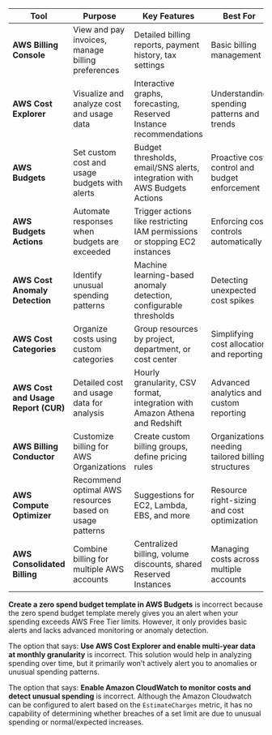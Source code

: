 | Tool                                | Purpose                                                 | Key Features                                                                | Best For                                          |
| ----------------------------------- | ------------------------------------------------------- | --------------------------------------------------------------------------- | ------------------------------------------------- |
| **AWS Billing Console**             | View and pay invoices, manage billing preferences       | Detailed billing reports, payment history, tax settings                     | Basic billing management                          |
| **AWS Cost Explorer**               | Visualize and analyze cost and usage data               | Interactive graphs, forecasting, Reserved Instance recommendations          | Understanding spending patterns and trends        |
| **AWS Budgets**                     | Set custom cost and usage budgets with alerts           | Budget thresholds, email/SNS alerts, integration with AWS Budgets Actions   | Proactive cost control and budget enforcement     |
| **AWS Budgets Actions**             | Automate responses when budgets are exceeded            | Trigger actions like restricting IAM permissions or stopping EC2 instances  | Enforcing cost controls automatically             |
| **AWS Cost Anomaly Detection**      | Identify unusual spending patterns                      | Machine learning-based anomaly detection, configurable thresholds           | Detecting unexpected cost spikes                  |
| **AWS Cost Categories**             | Organize costs using custom categories                  | Group resources by project, department, or cost center                      | Simplifying cost allocation and reporting         |
| **AWS Cost and Usage Report (CUR)** | Detailed cost and usage data for analysis               | Hourly granularity, CSV format, integration with Amazon Athena and Redshift | Advanced analytics and custom reporting           |
| **AWS Billing Conductor**           | Customize billing for AWS Organizations                 | Create custom billing groups, define pricing rules                          | Organizations needing tailored billing structures |
| **AWS Compute Optimizer**           | Recommend optimal AWS resources based on usage patterns | Suggestions for EC2, Lambda, EBS, and more                                  | Resource right-sizing and cost optimization       |
| **AWS Consolidated Billing**        | Combine billing for multiple AWS accounts               | Centralized billing, volume discounts, shared Reserved Instances            | Managing costs across multiple accounts           |


**Create a zero spend budget template in AWS Budgets** is incorrect because the zero spend budget template merely gives you an alert when your spending exceeds AWS Free Tier limits. However, it only provides basic alerts and lacks advanced monitoring or anomaly detection.

The option that says: **Use AWS Cost Explorer and enable multi-year data at monthly granularity** is incorrect. This solution would help in analyzing spending over time, but it primarily won’t actively alert you to anomalies or unusual spending patterns.

The option that says: **Enable Amazon CloudWatch to monitor costs and detect unusual spending** is incorrect. Although the Amazon Cloudwatch can be configured to alert based on the `EstimateCharges` metric, it has no capability of determining whether breaches of a set limit are due to unusual spending or normal/expected increases.